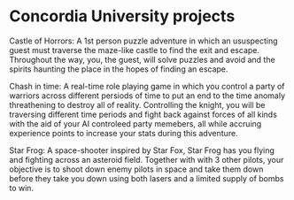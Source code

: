# Concordia University projects

Castle of Horrors: A 1st person puzzle adventure in which an ususpecting guest must traverse the maze-like castle to find the exit and escape. Throughout the way, you, the guest, will solve puzzles and avoid and the spirits haunting the place in the hopes of finding an escape.

Chash in time: A real-time role playing game in which you control a party of warriors across different persiods of time to put an end to the time anomaly threathening to destroy all of reality. Controlling the knight, you will be traversing different time periods and fight back against forces of all kinds with the aid of your AI controleed party memebers, all while accruing experience points to increase your stats during this adventure.

Star Frog: A space-shooter inspired by Star Fox, Star Frog has you flying and fighting across an asteroid field. Together with with 3 other pilots, your objective is to shoot down enemy pilots in space and take them down before they take you down using both lasers and a limited supply of bombs to win.
